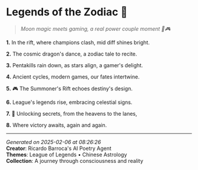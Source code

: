 # Legends of the Zodiac 🌟

> *Moon magic meets gaming, a real power couple moment 💫🎮*

**1.** In the rift, where champions clash, mid diff shines bright.


**2.** The cosmic dragon's dance, a zodiac tale to recite.


**3.** Pentakills rain down, as stars align, a gamer's delight.


**4.** Ancient cycles, modern games, our fates intertwine.


**5.** 🎮 The Summoner's Rift echoes destiny's design.


**6.** League's legends rise, embracing celestial signs.


**7.** 🐉 Unlocking secrets, from the heavens to the lanes,


**8.** Where victory awaits, again and again.



---

*Generated on 2025-02-06 at 08:26:26*  
**Creator**: Ricardo Barroca's AI Poetry Agent  
**Themes**: League of Legends • Chinese Astrology  
**Collection**: A journey through consciousness and reality